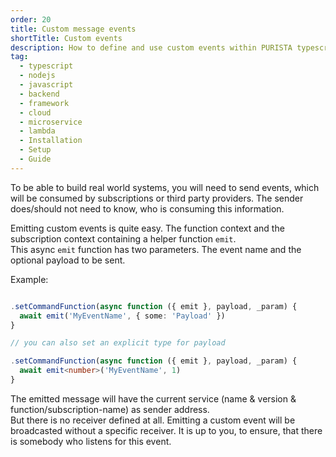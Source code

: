 ```yaml
---
order: 20
title: Custom message events
shortTitle: Custom events
description: How to define and use custom events within PURISTA typescript nodejs backend framework
tag:
  - typescript
  - nodejs
  - javascript
  - backend
  - framework
  - cloud
  - microservice
  - lambda
  - Installation
  - Setup
  - Guide
---
```


To be able to build real world systems, you will need to send events, which will be consumed by subscriptions or third party providers. The sender does/should not need to know, who is consuming this information.

Emitting custom events is quite easy. The function context and the subscription context containing a helper function `emit`.  
This async `emit` function has two parameters. The event name and the optional payload to be sent.

Example:

```typescript

.setCommandFunction(async function ({ emit }, payload, _param) {
  await emit('MyEventName', { some: 'Payload' })
}

// you can also set an explicit type for payload

.setCommandFunction(async function ({ emit }, payload, _param) {
  await emit<number>('MyEventName', 1)
}

```

The emitted message will have the current service (name & version & function/subscription-name) as sender address.  
But there is no receiver defined at all. Emitting a custom event will be broadcasted without a specific receiver. It is up to you, to ensure, that there is somebody who listens for this event.
